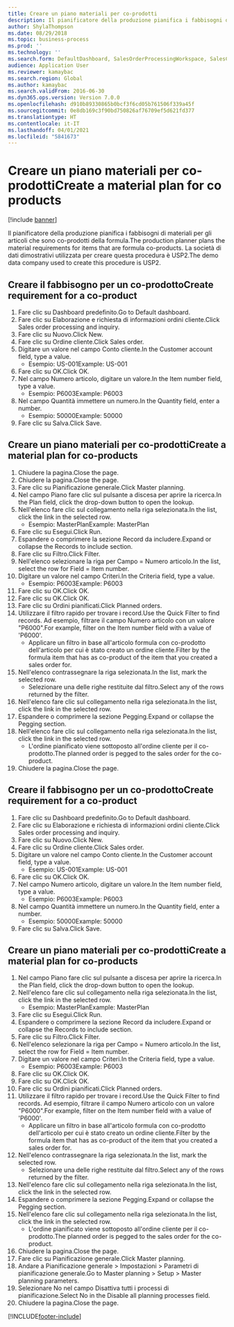 ```yaml
---
title: Creare un piano materiali per co-prodotti
description: Il pianificatore della produzione pianifica i fabbisogni di materiali per gli articoli che sono co-prodotti della formula.
author: ShylaThompson
ms.date: 08/29/2018
ms.topic: business-process
ms.prod: ''
ms.technology: ''
ms.search.form: DefaultDashboard, SalesOrderProcessingWorkspace, SalesCreateOrder, SalesTable, ReqCreatePlanWorkspace, ReqTransPlanCard, SysQueryForm, ReqTransPo
audience: Application User
ms.reviewer: kamaybac
ms.search.region: Global
ms.author: kamaybac
ms.search.validFrom: 2016-06-30
ms.dyn365.ops.version: Version 7.0.0
ms.openlocfilehash: d910b89330865b0bcf3f6cd05b761506f339a45f
ms.sourcegitcommit: 0e8db169c3f90bd750826af76709ef5d621fd377
ms.translationtype: HT
ms.contentlocale: it-IT
ms.lasthandoff: 04/01/2021
ms.locfileid: "5841673"
---
```

# <a name="create-a-material-plan-for-co-products"></a><span data-ttu-id="e07a0-103">Creare un piano materiali per co-prodotti</span><span class="sxs-lookup"><span data-stu-id="e07a0-103">Create a material plan for co products</span></span>

[!include [banner](../../includes/banner.md)]

<span data-ttu-id="e07a0-104">Il pianificatore della produzione pianifica i fabbisogni di materiali per gli articoli che sono co-prodotti della formula.</span><span class="sxs-lookup"><span data-stu-id="e07a0-104">The production planner plans the material requirements for items that are formula co-products.</span></span> <span data-ttu-id="e07a0-105">La società di dati dimostrativi utilizzata per creare questa procedura è USP2.</span><span class="sxs-lookup"><span data-stu-id="e07a0-105">The demo data company used to create this procedure is USP2.</span></span>


## <a name="create-requirement-for-a-co-product"></a><span data-ttu-id="e07a0-106">Creare il fabbisogno per un co-prodotto</span><span class="sxs-lookup"><span data-stu-id="e07a0-106">Create requirement for a co-product</span></span>
1. <span data-ttu-id="e07a0-107">Fare clic su Dashboard predefinito.</span><span class="sxs-lookup"><span data-stu-id="e07a0-107">Go to Default dashboard.</span></span>
2. <span data-ttu-id="e07a0-108">Fare clic su Elaborazione e richiesta di informazioni ordini cliente.</span><span class="sxs-lookup"><span data-stu-id="e07a0-108">Click Sales order processing and inquiry.</span></span>
3. <span data-ttu-id="e07a0-109">Fare clic su Nuovo.</span><span class="sxs-lookup"><span data-stu-id="e07a0-109">Click New.</span></span>
4. <span data-ttu-id="e07a0-110">Fare clic su Ordine cliente.</span><span class="sxs-lookup"><span data-stu-id="e07a0-110">Click Sales order.</span></span>
5. <span data-ttu-id="e07a0-111">Digitare un valore nel campo Conto cliente.</span><span class="sxs-lookup"><span data-stu-id="e07a0-111">In the Customer account field, type a value.</span></span>
    * <span data-ttu-id="e07a0-112">Esempio: US-001</span><span class="sxs-lookup"><span data-stu-id="e07a0-112">Example: US-001</span></span>  
6. <span data-ttu-id="e07a0-113">Fare clic su OK.</span><span class="sxs-lookup"><span data-stu-id="e07a0-113">Click OK.</span></span>
7. <span data-ttu-id="e07a0-114">Nel campo Numero articolo, digitare un valore.</span><span class="sxs-lookup"><span data-stu-id="e07a0-114">In the Item number field, type a value.</span></span>
    * <span data-ttu-id="e07a0-115">Esempio: P6003</span><span class="sxs-lookup"><span data-stu-id="e07a0-115">Example: P6003</span></span>  
8. <span data-ttu-id="e07a0-116">Nel campo Quantità immettere un numero.</span><span class="sxs-lookup"><span data-stu-id="e07a0-116">In the Quantity field, enter a number.</span></span>
    * <span data-ttu-id="e07a0-117">Esempio: 50000</span><span class="sxs-lookup"><span data-stu-id="e07a0-117">Example: 50000</span></span>  
9. <span data-ttu-id="e07a0-118">Fare clic su Salva.</span><span class="sxs-lookup"><span data-stu-id="e07a0-118">Click Save.</span></span>

## <a name="create-a-material-plan-for-co-products"></a><span data-ttu-id="e07a0-119">Creare un piano materiali per co-prodotti</span><span class="sxs-lookup"><span data-stu-id="e07a0-119">Create a material plan for co-products</span></span>
1. <span data-ttu-id="e07a0-120">Chiudere la pagina.</span><span class="sxs-lookup"><span data-stu-id="e07a0-120">Close the page.</span></span>
2. <span data-ttu-id="e07a0-121">Chiudere la pagina.</span><span class="sxs-lookup"><span data-stu-id="e07a0-121">Close the page.</span></span>
3. <span data-ttu-id="e07a0-122">Fare clic su Pianificazione generale.</span><span class="sxs-lookup"><span data-stu-id="e07a0-122">Click Master planning.</span></span>
4. <span data-ttu-id="e07a0-123">Nel campo Piano fare clic sul pulsante a discesa per aprire la ricerca.</span><span class="sxs-lookup"><span data-stu-id="e07a0-123">In the Plan field, click the drop-down button to open the lookup.</span></span>
5. <span data-ttu-id="e07a0-124">Nell'elenco fare clic sul collegamento nella riga selezionata.</span><span class="sxs-lookup"><span data-stu-id="e07a0-124">In the list, click the link in the selected row.</span></span>
    * <span data-ttu-id="e07a0-125">Esempio: MasterPlan</span><span class="sxs-lookup"><span data-stu-id="e07a0-125">Example: MasterPlan</span></span>  
6. <span data-ttu-id="e07a0-126">Fare clic su Esegui.</span><span class="sxs-lookup"><span data-stu-id="e07a0-126">Click Run.</span></span>
7. <span data-ttu-id="e07a0-127">Espandere o comprimere la sezione Record da includere.</span><span class="sxs-lookup"><span data-stu-id="e07a0-127">Expand or collapse the Records to include section.</span></span>
8. <span data-ttu-id="e07a0-128">Fare clic su Filtro.</span><span class="sxs-lookup"><span data-stu-id="e07a0-128">Click Filter.</span></span>
9. <span data-ttu-id="e07a0-129">Nell'elenco selezionare la riga per Campo = Numero articolo.</span><span class="sxs-lookup"><span data-stu-id="e07a0-129">In the list, select the row for Field = Item number.</span></span>
10. <span data-ttu-id="e07a0-130">Digitare un valore nel campo Criteri.</span><span class="sxs-lookup"><span data-stu-id="e07a0-130">In the Criteria field, type a value.</span></span>
    * <span data-ttu-id="e07a0-131">Esempio: P6003</span><span class="sxs-lookup"><span data-stu-id="e07a0-131">Example: P6003</span></span>  
11. <span data-ttu-id="e07a0-132">Fare clic su OK.</span><span class="sxs-lookup"><span data-stu-id="e07a0-132">Click OK.</span></span>
12. <span data-ttu-id="e07a0-133">Fare clic su OK.</span><span class="sxs-lookup"><span data-stu-id="e07a0-133">Click OK.</span></span>
13. <span data-ttu-id="e07a0-134">Fare clic su Ordini pianificati.</span><span class="sxs-lookup"><span data-stu-id="e07a0-134">Click Planned orders.</span></span>
14. <span data-ttu-id="e07a0-135">Utilizzare il filtro rapido per trovare i record.</span><span class="sxs-lookup"><span data-stu-id="e07a0-135">Use the Quick Filter to find records.</span></span> <span data-ttu-id="e07a0-136">Ad esempio, filtrare il campo Numero articolo con un valore "P6000".</span><span class="sxs-lookup"><span data-stu-id="e07a0-136">For example, filter on the Item number field with a value of 'P6000'.</span></span>
    * <span data-ttu-id="e07a0-137">Applicare un filtro in base all'articolo formula con co-prodotto dell'articolo per cui è stato creato un ordine cliente.</span><span class="sxs-lookup"><span data-stu-id="e07a0-137">Filter by the formula item that has as co-product of the item that you created a sales order for.</span></span>  
15. <span data-ttu-id="e07a0-138">Nell'elenco contrassegnare la riga selezionata.</span><span class="sxs-lookup"><span data-stu-id="e07a0-138">In the list, mark the selected row.</span></span>
    * <span data-ttu-id="e07a0-139">Selezionare una delle righe restituite dal filtro.</span><span class="sxs-lookup"><span data-stu-id="e07a0-139">Select any of the rows returned by the filter.</span></span>  
16. <span data-ttu-id="e07a0-140">Nell'elenco fare clic sul collegamento nella riga selezionata.</span><span class="sxs-lookup"><span data-stu-id="e07a0-140">In the list, click the link in the selected row.</span></span>
17. <span data-ttu-id="e07a0-141">Espandere o comprimere la sezione Pegging.</span><span class="sxs-lookup"><span data-stu-id="e07a0-141">Expand or collapse the Pegging section.</span></span>
18. <span data-ttu-id="e07a0-142">Nell'elenco fare clic sul collegamento nella riga selezionata.</span><span class="sxs-lookup"><span data-stu-id="e07a0-142">In the list, click the link in the selected row.</span></span>
    * <span data-ttu-id="e07a0-143">L'ordine pianificato viene sottoposto all'ordine cliente per il co-prodotto.</span><span class="sxs-lookup"><span data-stu-id="e07a0-143">The planned order is pegged to the sales order for the co-product.</span></span>  
19. <span data-ttu-id="e07a0-144">Chiudere la pagina.</span><span class="sxs-lookup"><span data-stu-id="e07a0-144">Close the page.</span></span>

## <a name="create-requirement-for-a-co-product"></a><span data-ttu-id="e07a0-145">Creare il fabbisogno per un co-prodotto</span><span class="sxs-lookup"><span data-stu-id="e07a0-145">Create requirement for a co-product</span></span>
1. <span data-ttu-id="e07a0-146">Fare clic su Dashboard predefinito.</span><span class="sxs-lookup"><span data-stu-id="e07a0-146">Go to Default dashboard.</span></span>
2. <span data-ttu-id="e07a0-147">Fare clic su Elaborazione e richiesta di informazioni ordini cliente.</span><span class="sxs-lookup"><span data-stu-id="e07a0-147">Click Sales order processing and inquiry.</span></span>
3. <span data-ttu-id="e07a0-148">Fare clic su Nuovo.</span><span class="sxs-lookup"><span data-stu-id="e07a0-148">Click New.</span></span>
4. <span data-ttu-id="e07a0-149">Fare clic su Ordine cliente.</span><span class="sxs-lookup"><span data-stu-id="e07a0-149">Click Sales order.</span></span>
5. <span data-ttu-id="e07a0-150">Digitare un valore nel campo Conto cliente.</span><span class="sxs-lookup"><span data-stu-id="e07a0-150">In the Customer account field, type a value.</span></span>
    * <span data-ttu-id="e07a0-151">Esempio: US-001</span><span class="sxs-lookup"><span data-stu-id="e07a0-151">Example: US-001</span></span>  
6. <span data-ttu-id="e07a0-152">Fare clic su OK.</span><span class="sxs-lookup"><span data-stu-id="e07a0-152">Click OK.</span></span>
7. <span data-ttu-id="e07a0-153">Nel campo Numero articolo, digitare un valore.</span><span class="sxs-lookup"><span data-stu-id="e07a0-153">In the Item number field, type a value.</span></span>
    * <span data-ttu-id="e07a0-154">Esempio: P6003</span><span class="sxs-lookup"><span data-stu-id="e07a0-154">Example: P6003</span></span>  
8. <span data-ttu-id="e07a0-155">Nel campo Quantità immettere un numero.</span><span class="sxs-lookup"><span data-stu-id="e07a0-155">In the Quantity field, enter a number.</span></span>
    * <span data-ttu-id="e07a0-156">Esempio: 50000</span><span class="sxs-lookup"><span data-stu-id="e07a0-156">Example: 50000</span></span>  
9. <span data-ttu-id="e07a0-157">Fare clic su Salva.</span><span class="sxs-lookup"><span data-stu-id="e07a0-157">Click Save.</span></span>

## <a name="create-a-material-plan-for-co-products"></a><span data-ttu-id="e07a0-158">Creare un piano materiali per co-prodotti</span><span class="sxs-lookup"><span data-stu-id="e07a0-158">Create a material plan for co-products</span></span>
1. <span data-ttu-id="e07a0-159">Nel campo Piano fare clic sul pulsante a discesa per aprire la ricerca.</span><span class="sxs-lookup"><span data-stu-id="e07a0-159">In the Plan field, click the drop-down button to open the lookup.</span></span>
2. <span data-ttu-id="e07a0-160">Nell'elenco fare clic sul collegamento nella riga selezionata.</span><span class="sxs-lookup"><span data-stu-id="e07a0-160">In the list, click the link in the selected row.</span></span>
    * <span data-ttu-id="e07a0-161">Esempio: MasterPlan</span><span class="sxs-lookup"><span data-stu-id="e07a0-161">Example: MasterPlan</span></span>  
3. <span data-ttu-id="e07a0-162">Fare clic su Esegui.</span><span class="sxs-lookup"><span data-stu-id="e07a0-162">Click Run.</span></span>
4. <span data-ttu-id="e07a0-163">Espandere o comprimere la sezione Record da includere.</span><span class="sxs-lookup"><span data-stu-id="e07a0-163">Expand or collapse the Records to include section.</span></span>
5. <span data-ttu-id="e07a0-164">Fare clic su Filtro.</span><span class="sxs-lookup"><span data-stu-id="e07a0-164">Click Filter.</span></span>
6. <span data-ttu-id="e07a0-165">Nell'elenco selezionare la riga per Campo = Numero articolo.</span><span class="sxs-lookup"><span data-stu-id="e07a0-165">In the list, select the row for Field = Item number.</span></span>
7. <span data-ttu-id="e07a0-166">Digitare un valore nel campo Criteri.</span><span class="sxs-lookup"><span data-stu-id="e07a0-166">In the Criteria field, type a value.</span></span>
    * <span data-ttu-id="e07a0-167">Esempio: P6003</span><span class="sxs-lookup"><span data-stu-id="e07a0-167">Example: P6003</span></span>  
8. <span data-ttu-id="e07a0-168">Fare clic su OK.</span><span class="sxs-lookup"><span data-stu-id="e07a0-168">Click OK.</span></span>
9. <span data-ttu-id="e07a0-169">Fare clic su OK.</span><span class="sxs-lookup"><span data-stu-id="e07a0-169">Click OK.</span></span>
10. <span data-ttu-id="e07a0-170">Fare clic su Ordini pianificati.</span><span class="sxs-lookup"><span data-stu-id="e07a0-170">Click Planned orders.</span></span>
11. <span data-ttu-id="e07a0-171">Utilizzare il filtro rapido per trovare i record.</span><span class="sxs-lookup"><span data-stu-id="e07a0-171">Use the Quick Filter to find records.</span></span> <span data-ttu-id="e07a0-172">Ad esempio, filtrare il campo Numero articolo con un valore "P6000".</span><span class="sxs-lookup"><span data-stu-id="e07a0-172">For example, filter on the Item number field with a value of 'P6000'.</span></span>
    * <span data-ttu-id="e07a0-173">Applicare un filtro in base all'articolo formula con co-prodotto dell'articolo per cui è stato creato un ordine cliente.</span><span class="sxs-lookup"><span data-stu-id="e07a0-173">Filter by the formula item that has as co-product of the item that you created a sales order for.</span></span>  
12. <span data-ttu-id="e07a0-174">Nell'elenco contrassegnare la riga selezionata.</span><span class="sxs-lookup"><span data-stu-id="e07a0-174">In the list, mark the selected row.</span></span>
    * <span data-ttu-id="e07a0-175">Selezionare una delle righe restituite dal filtro.</span><span class="sxs-lookup"><span data-stu-id="e07a0-175">Select any of the rows returned by the filter.</span></span>  
13. <span data-ttu-id="e07a0-176">Nell'elenco fare clic sul collegamento nella riga selezionata.</span><span class="sxs-lookup"><span data-stu-id="e07a0-176">In the list, click the link in the selected row.</span></span>
14. <span data-ttu-id="e07a0-177">Espandere o comprimere la sezione Pegging.</span><span class="sxs-lookup"><span data-stu-id="e07a0-177">Expand or collapse the Pegging section.</span></span>
15. <span data-ttu-id="e07a0-178">Nell'elenco fare clic sul collegamento nella riga selezionata.</span><span class="sxs-lookup"><span data-stu-id="e07a0-178">In the list, click the link in the selected row.</span></span>
    * <span data-ttu-id="e07a0-179">L'ordine pianificato viene sottoposto all'ordine cliente per il co-prodotto.</span><span class="sxs-lookup"><span data-stu-id="e07a0-179">The planned order is pegged to the sales order for the co-product.</span></span>  
16. <span data-ttu-id="e07a0-180">Chiudere la pagina.</span><span class="sxs-lookup"><span data-stu-id="e07a0-180">Close the page.</span></span>
17. <span data-ttu-id="e07a0-181">Fare clic su Pianificazione generale.</span><span class="sxs-lookup"><span data-stu-id="e07a0-181">Click Master planning.</span></span>
18. <span data-ttu-id="e07a0-182">Andare a Pianificazione generale > Impostazioni > Parametri di pianificazione generale.</span><span class="sxs-lookup"><span data-stu-id="e07a0-182">Go to Master planning > Setup > Master planning parameters.</span></span>
19. <span data-ttu-id="e07a0-183">Selezionare No nel campo Disattiva tutti i processi di pianificazione.</span><span class="sxs-lookup"><span data-stu-id="e07a0-183">Select No in the Disable all planning processes field.</span></span>
20. <span data-ttu-id="e07a0-184">Chiudere la pagina.</span><span class="sxs-lookup"><span data-stu-id="e07a0-184">Close the page.</span></span>



[!INCLUDE[footer-include](../../../includes/footer-banner.md)]